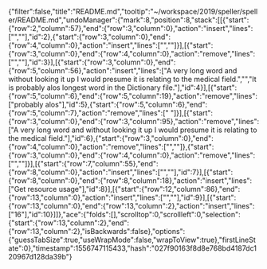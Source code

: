 {"filter":false,"title":"README.md","tooltip":"~/workspace/2019/speller/speller/README.md","undoManager":{"mark":8,"position":8,"stack":[[{"start":{"row":2,"column":57},"end":{"row":3,"column":0},"action":"insert","lines":["",""],"id":2},{"start":{"row":3,"column":0},"end":{"row":4,"column":0},"action":"insert","lines":["",""]}],[{"start":{"row":3,"column":0},"end":{"row":4,"column":0},"action":"remove","lines":["",""],"id":3}],[{"start":{"row":3,"column":0},"end":{"row":5,"column":56},"action":"insert","lines":["A very long word and without looking it up I would presume it is relating to the medical field.","","It is probably alos longest word in the Dictionary file."],"id":4}],[{"start":{"row":5,"column":6},"end":{"row":5,"column":19},"action":"remove","lines":["probably alos"],"id":5},{"start":{"row":5,"column":6},"end":{"row":5,"column":7},"action":"remove","lines":[" "]}],[{"start":{"row":3,"column":0},"end":{"row":3,"column":95},"action":"remove","lines":["A very long word and without looking it up I would presume it is relating to the medical field."],"id":6},{"start":{"row":3,"column":0},"end":{"row":4,"column":0},"action":"remove","lines":["",""]},{"start":{"row":3,"column":0},"end":{"row":4,"column":0},"action":"remove","lines":["",""]}],[{"start":{"row":7,"column":55},"end":{"row":8,"column":0},"action":"insert","lines":["",""],"id":7}],[{"start":{"row":8,"column":0},"end":{"row":8,"column":18},"action":"insert","lines":["Get resource usage"],"id":8}],[{"start":{"row":12,"column":86},"end":{"row":13,"column":0},"action":"insert","lines":["",""],"id":9}],[{"start":{"row":13,"column":0},"end":{"row":13,"column":2},"action":"insert","lines":["16"],"id":10}]]},"ace":{"folds":[],"scrolltop":0,"scrollleft":0,"selection":{"start":{"row":13,"column":2},"end":{"row":13,"column":2},"isBackwards":false},"options":{"guessTabSize":true,"useWrapMode":false,"wrapToView":true},"firstLineState":0},"timestamp":1556747115433,"hash":"027f90163f8d8e768bd4187dc120967d128da39b"}